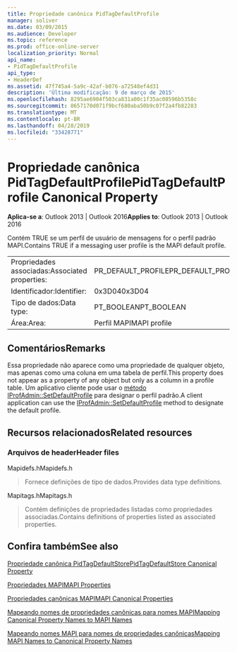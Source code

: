 ```yaml
---
title: Propriedade canônica PidTagDefaultProfile
manager: soliver
ms.date: 03/09/2015
ms.audience: Developer
ms.topic: reference
ms.prod: office-online-server
localization_priority: Normal
api_name:
- PidTagDefaultProfile
api_type:
- HeaderDef
ms.assetid: 47f745a4-5a9c-42af-b076-a72548ef4d31
description: 'Última modificação: 9 de março de 2015'
ms.openlocfilehash: 8295ae6904f503ca831a00c1f35ac08596b5358c
ms.sourcegitcommit: 8657170d071f9bcf680aba50b9c07f2a4fb82283
ms.translationtype: MT
ms.contentlocale: pt-BR
ms.lasthandoff: 04/28/2019
ms.locfileid: "33428771"
---
```

# <a name="pidtagdefaultprofile-canonical-property"></a><span data-ttu-id="eee86-103">Propriedade canônica PidTagDefaultProfile</span><span class="sxs-lookup"><span data-stu-id="eee86-103">PidTagDefaultProfile Canonical Property</span></span>

  
  
<span data-ttu-id="eee86-104">**Aplica-se a**: Outlook 2013 | Outlook 2016</span><span class="sxs-lookup"><span data-stu-id="eee86-104">**Applies to**: Outlook 2013 | Outlook 2016</span></span> 
  
<span data-ttu-id="eee86-105">Contém TRUE se um perfil de usuário de mensagens for o perfil padrão MAPI.</span><span class="sxs-lookup"><span data-stu-id="eee86-105">Contains TRUE if a messaging user profile is the MAPI default profile.</span></span>
  
|||
|:-----|:-----|
|<span data-ttu-id="eee86-106">Propriedades associadas:</span><span class="sxs-lookup"><span data-stu-id="eee86-106">Associated properties:</span></span>  <br/> |<span data-ttu-id="eee86-107">PR_DEFAULT_PROFILE</span><span class="sxs-lookup"><span data-stu-id="eee86-107">PR_DEFAULT_PROFILE</span></span>  <br/> |
|<span data-ttu-id="eee86-108">Identificador:</span><span class="sxs-lookup"><span data-stu-id="eee86-108">Identifier:</span></span>  <br/> |<span data-ttu-id="eee86-109">0x3D04</span><span class="sxs-lookup"><span data-stu-id="eee86-109">0x3D04</span></span>  <br/> |
|<span data-ttu-id="eee86-110">Tipo de dados:</span><span class="sxs-lookup"><span data-stu-id="eee86-110">Data type:</span></span>  <br/> |<span data-ttu-id="eee86-111">PT_BOOLEAN</span><span class="sxs-lookup"><span data-stu-id="eee86-111">PT_BOOLEAN</span></span>  <br/> |
|<span data-ttu-id="eee86-112">Área:</span><span class="sxs-lookup"><span data-stu-id="eee86-112">Area:</span></span>  <br/> |<span data-ttu-id="eee86-113">Perfil MAPI</span><span class="sxs-lookup"><span data-stu-id="eee86-113">MAPI profile</span></span>  <br/> |
   
## <a name="remarks"></a><span data-ttu-id="eee86-114">Comentários</span><span class="sxs-lookup"><span data-stu-id="eee86-114">Remarks</span></span>

<span data-ttu-id="eee86-115">Essa propriedade não aparece como uma propriedade de qualquer objeto, mas apenas como uma coluna em uma tabela de perfil.</span><span class="sxs-lookup"><span data-stu-id="eee86-115">This property does not appear as a property of any object but only as a column in a profile table.</span></span> <span data-ttu-id="eee86-116">Um aplicativo cliente pode usar o [método IProfAdmin::SetDefaultProfile](iprofadmin-setdefaultprofile.md) para designar o perfil padrão.</span><span class="sxs-lookup"><span data-stu-id="eee86-116">A client application can use the [IProfAdmin::SetDefaultProfile](iprofadmin-setdefaultprofile.md) method to designate the default profile.</span></span> 
  
## <a name="related-resources"></a><span data-ttu-id="eee86-117">Recursos relacionados</span><span class="sxs-lookup"><span data-stu-id="eee86-117">Related resources</span></span>

### <a name="header-files"></a><span data-ttu-id="eee86-118">Arquivos de header</span><span class="sxs-lookup"><span data-stu-id="eee86-118">Header files</span></span>

<span data-ttu-id="eee86-119">Mapidefs.h</span><span class="sxs-lookup"><span data-stu-id="eee86-119">Mapidefs.h</span></span>
  
> <span data-ttu-id="eee86-120">Fornece definições de tipo de dados.</span><span class="sxs-lookup"><span data-stu-id="eee86-120">Provides data type definitions.</span></span>
    
<span data-ttu-id="eee86-121">Mapitags.h</span><span class="sxs-lookup"><span data-stu-id="eee86-121">Mapitags.h</span></span>
  
> <span data-ttu-id="eee86-122">Contém definições de propriedades listadas como propriedades associadas.</span><span class="sxs-lookup"><span data-stu-id="eee86-122">Contains definitions of properties listed as associated properties.</span></span>
    
## <a name="see-also"></a><span data-ttu-id="eee86-123">Confira também</span><span class="sxs-lookup"><span data-stu-id="eee86-123">See also</span></span>



[<span data-ttu-id="eee86-124">Propriedade canônica PidTagDefaultStore</span><span class="sxs-lookup"><span data-stu-id="eee86-124">PidTagDefaultStore Canonical Property</span></span>](pidtagdefaultstore-canonical-property.md)


[<span data-ttu-id="eee86-125">Propriedades MAPI</span><span class="sxs-lookup"><span data-stu-id="eee86-125">MAPI Properties</span></span>](mapi-properties.md)
  
[<span data-ttu-id="eee86-126">Propriedades canônicas MAPI</span><span class="sxs-lookup"><span data-stu-id="eee86-126">MAPI Canonical Properties</span></span>](mapi-canonical-properties.md)
  
[<span data-ttu-id="eee86-127">Mapeando nomes de propriedades canônicas para nomes MAPI</span><span class="sxs-lookup"><span data-stu-id="eee86-127">Mapping Canonical Property Names to MAPI Names</span></span>](mapping-canonical-property-names-to-mapi-names.md)
  
[<span data-ttu-id="eee86-128">Mapeando nomes MAPI para nomes de propriedades canônicas</span><span class="sxs-lookup"><span data-stu-id="eee86-128">Mapping MAPI Names to Canonical Property Names</span></span>](mapping-mapi-names-to-canonical-property-names.md)

